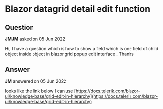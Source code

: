 # Blazor datagrid detail edit function

## Question

**JMJM** asked on 05 Jun 2022

Hi, I have a question which is how to show a field which is one field of child object inside object in blazor grid popup edit interface . Thanks

## Answer

**JM** answered on 05 Jun 2022

looks like the link below I can use [https://docs.telerik.com/blazor-ui/knowledge-base/grid-edit-in-hierarchy](https://docs.telerik.com/blazor-ui/knowledge-base/grid-edit-in-hierarchy)
